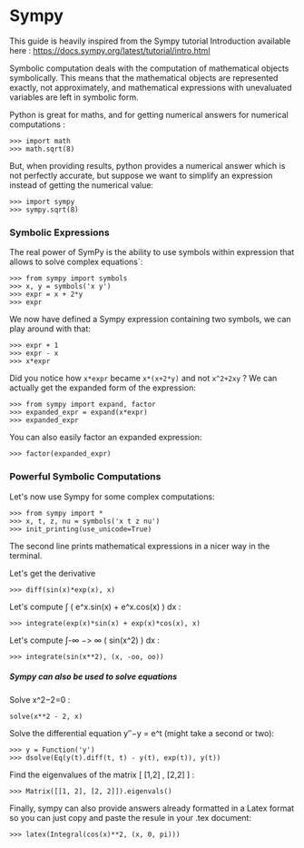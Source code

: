 
# Sympy 

This guide is heavily inspired from the Sympy tutorial Introduction available here : https://docs.sympy.org/latest/tutorial/intro.html

Symbolic computation deals with the computation of mathematical objects symbolically. This means that the mathematical objects are represented exactly, not approximately, and mathematical expressions with unevaluated variables are left in symbolic form.

Python is great for maths, and for getting numerical answers for numerical computations :

```
>>> import math
>>> math.sqrt(8)
```

But, when providing results, python provides a numerical answer which is not perfectly accurate, but suppose we want to simplify an expression instead of getting the numerical value:

```
>>> import sympy
>>> sympy.sqrt(8)
```

### Symbolic Expressions

The real power of SymPy is the ability to use symbols within expression that allows to solve complex equations`:

```
>>> from sympy import symbols
>>> x, y = symbols('x y')
>>> expr = x + 2*y
>>> expr
```

We now have defined a Sympy expression containing two symbols, we can play around with that:

```
>>> expr + 1
>>> expr - x
>>> x*expr
```

Did you notice how `x*expr` became `x*(x+2*y)` and not `x^2+2xy` ? We can actually get the expanded form of the expression:

```
>>> from sympy import expand, factor
>>> expanded_expr = expand(x*expr)
>>> expanded_expr
```

You can also easily factor an expanded expression:

```
>>> factor(expanded_expr)
```

### Powerful Symbolic Computations

Let's now use Sympy for some complex computations:

```
>>> from sympy import *
>>> x, t, z, nu = symbols('x t z nu')
>>> init_printing(use_unicode=True)
```
The second line prints mathematical expressions in a nicer way in the terminal.

Let's get the derivative 
```
>>> diff(sin(x)*exp(x), x)
```

Let's compute ∫ ( e^x.sin(x) + e^x.cos(x) ) dx :

```
>>> integrate(exp(x)*sin(x) + exp(x)*cos(x), x)
```

Let's compute ∫-∞ −> ∞ ( sin(x^2) ) dx :

```
>>> integrate(sin(x**2), (x, -oo, oo))
```

##### Sympy can also be used to solve equations

Solve x^2−2=0 :

```
solve(x**2 - 2, x)
```

Solve the differential equation y′′−y = e^t (might take a second or two):

```
>>> y = Function('y')
>>> dsolve(Eq(y(t).diff(t, t) - y(t), exp(t)), y(t))
```

Find the eigenvalues of the matrix [ [1,2] , [2,2] ] :

```
>>> Matrix([[1, 2], [2, 2]]).eigenvals()
```

Finally, sympy can also provide answers already formatted in a Latex format so you can just copy and paste the resule in your .tex document:

```
>>> latex(Integral(cos(x)**2, (x, 0, pi)))
```
